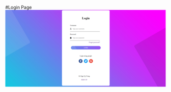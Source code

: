 #Login Page
![project](/HTML&CSS/Examples/4/Login%20Page/images/Screenshot%202023-11-30%20180608.png)
